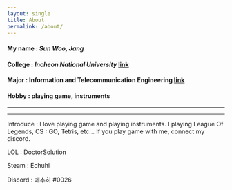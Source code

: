 ```yaml
---
layout: single
title: About
permalink: /about/
---
```


#### My name : *Sun Woo, Jang*

#### College : *Incheon National University* [link](http://www.inu.ac.kr/mbshome/mbs/inu/index.do)

#### Major : Information and Telecommunication Engineering [link]([http://ite.inu.ac.kr/](http://ite.inu.ac.kr/ssoIn.do?siteId=ite))

#### Hobby : playing game, instruments

------------

-------------



Introduce : I love playing game and playing instruments. I playing League Of Legends, CS : GO,  Tetris, etc... If you play game with me, connect my discord.

LOL : DoctorSolution

Steam : Echuhi

Discord : 에추히 #0026